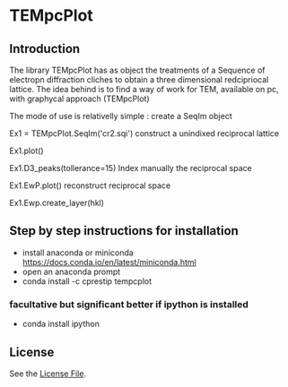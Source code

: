 # TEMpcPlot

## Introduction
The library TEMpcPlot has as object the treatments of a Sequence of electropn diffraction cliches to obtain a three dimensional redcipriocal lattice. The idea behind is to find a way of work for TEM, available on pc, with graphycal approach (TEMpcPlot)

The mode of use is relativelly simple :
create a SeqIm object

Ex1 = TEMpcPlot.SeqIm('cr2.sqi')
construct a unindixed reciprocal lattice

Ex1.plot()

Ex1.D3_peaks(tollerance=15)
Index manually the reciprocal space

Ex1.EwP.plot()
reconstruct reciprocal space

Ex1.Ewp.create_layer(hkl)


## Step by step instructions for installation
- install anaconda or miniconda
https://docs.conda.io/en/latest/miniconda.html
- open an anaconda prompt
- conda install -c cprestip tempcplot
### facultative but significant better if ipython is installed
- conda install ipython



## License

See the [License File](./LICENSE.md).
